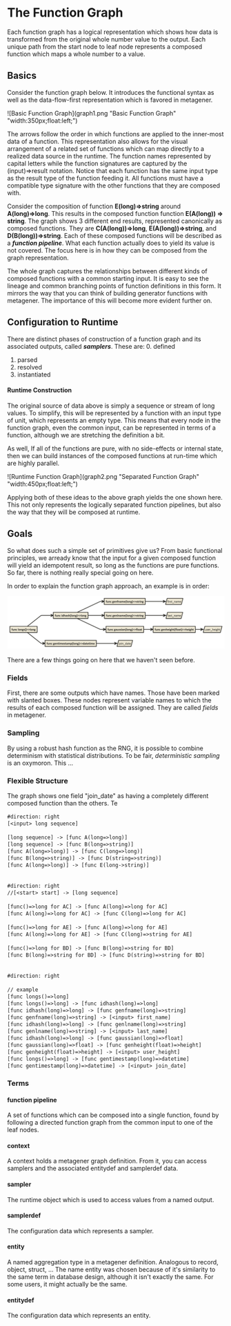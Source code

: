 The Function Graph
==================

Each function graph has a logical representation which shows how data is transformed from the original whole number value to the output. Each unique path from the start node to leaf node represents a composed function which maps a whole number to a value.


## Basics

Consider the function graph below. It introduces the functional syntax as well as the data-flow-first representation which is favored in metagener.

![Basic Function Graph](graph1.png "Basic Function Graph" "width:350px;float:left;")

The arrows follow the order in which functions are applied to the inner-most data of a function. This representation also allows for the visual arrangement of a related set of functions which can map directly to a realized data source in the runtime. The function names represented by capital letters while the function signatures are captured by the (input)=>result notation. Notice that each function has the same input type as the result type of the function feeding it. All functions must have a compatible type signature with the other functions that they are composed with. 

Consider the composition of function __E(long)=>string__ around __A(long)=>long__. This results in the composed function function __E(A(long)) => string__. The graph shows 3 different end results, represented canonically as composed functions. They are __C(A(long))=>long__, __E(A(long))=>string__, and __D(B(long))=>string__. Each of these composed functions will be described as a ___function pipeline___. What each function actually does to yield its value is not covered. The focus here is in how they can be composed from the graph representation.

The whole graph captures the relationships between different kinds of composed functions with a common starting input. It is easy to see the lineage and common branching points of function definitions in this form.  It mirrors the way that you can think of building generator functions with metagener. The importance of this will become more evident further on.

## Configuration to Runtime

There are distinct phases of construction of a function graph and its associated outputs, called ___samplers___. These are:
0. defined
1. parsed
2. resolved
3. instantiated



#### Runtime Construction

The original source of data above is simply a sequence or stream of long values. To simplify, this will be represented by a function with an input type of unit, which represents an empty type. This means that every node in the function graph, even the common input, can be represented in terms of a function, although we are stretching the definition a bit.

As well, If all of the functions are pure, with no side-effects or internal state, then we can build instances of the composed functions at run-time which are highly parallel.

![Runtime Function Graph](graph2.png "Separated Function Graph" "width:450px;float:left;")

Applying both of these ideas to the above graph yields the one shown here. This not only represents the logically separated function pipelines, but also the way that they will be composed at runtime.

## Goals

So what does such a simple set of primitives give us? From basic functional principles, we arready know that the input for a given composed function will yield an idempotent result, so long as the functions are pure functions. So far, there is nothing really special going on here.

In order to explain the function graph approach, an example is in order:

![Example graph](graph3.png)

There are a few things going on here that we haven't seen before. 

### Fields

First, there are some outputs which have names. Those have been marked with slanted boxes. These nodes represent variable names to which the results of each composed function will be assigned. They are called _fields_ in metagener.

### Sampling

By using a robust hash function as the RNG, it is possible to combine determinism with statistical distributions. To be fair, _deterministic sampling_ is an oxymoron. This ...

### Flexible Structure

The graph shows one field "join_date" as having a completely different composed function than the others. Te 


	#direction: right
    [<input> long sequence]

    [long sequence] -> [func A(long=>long)]
    [long sequence] -> [func B(long=>string)]
    [func A(long=>long)] -> [func C(long=>long)]
    [func B(long=>string)] -> [func D(string=>string)]
    [func A(long=>long)] -> [func E(long->string)]


    #direction: right
    //[<start> start] -> [long sequence]

    [func()=>long for AC] -> [func A(long)=>long for AC]
    [func A(long)=>long for AC] -> [func C(long)=>long for AC]

    [func()=>long for AE] -> [func A(long)=>long for AE]
    [func A(long)=>long for AE] -> [func C(long)=>string for AE]

    [func()=>long for BD] -> [func B(long)=>string for BD]
    [func B(long)=>string for BD] -> [func D(string)=>string for BD]
    
    
    #direction: right

	// example
    [func longs()=>long]
    [func longs()=>long] -> [func idhash(long)=>long]
    [func idhash(long)=>long] -> [func genfname(long)=>string]
    [func genfname(long)=>string] -> [<input> first_name]
    [func idhash(long)=>long] -> [func genlname(long)=>string]
    [func genlname(long)=>string] -> [<input> last_name]
    [func idhash(long)=>long] -> [func gaussian(long)=>float]
    [func gaussian(long)=>float] -> [func genheight(float)=>height]
    [func genheight(float)=>height] -> [<input> user_height]
    [func longs()=>long] -> [func gentimestamp(long)=>datetime]
    [func gentimestamp(long)=>datetime] -> [<input> join_date]

### Terms

#### function pipeline

A set of functions which can be composed into a single function, found by following a directed function graph from the common input to one of the leaf nodes.

#### context

A context holds a metagener graph definition. From it, you can access samplers and the associated entitydef and samplerdef data.

#### sampler

The runtime object which is used to access values from a named output.

#### samplerdef

The configuration data which represents a sampler.

#### entity

A named aggregation type in a metagener definition. Analogous to record, object, struct, ...   The name entity was chosen because of it's similarity to the same term in database design, although it isn't exactly the same. For some users, it might actually be the same.

#### entitydef

The configuration data which represents an entity.

